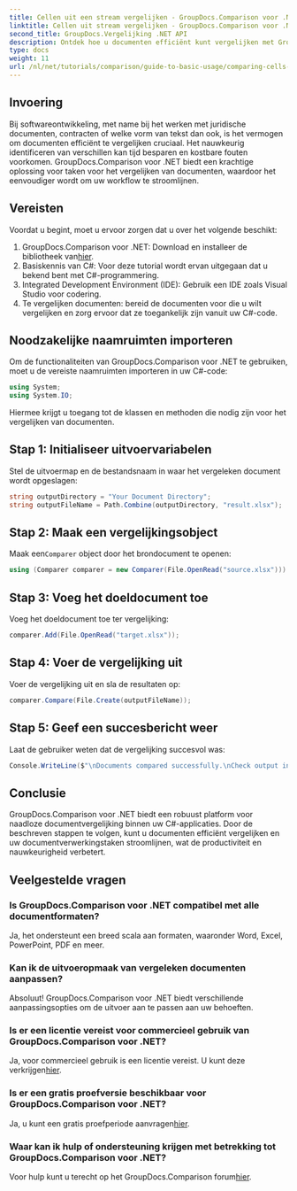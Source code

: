 ```yaml
---
title: Cellen uit een stream vergelijken - GroupDocs.Comparison voor .NET
linktitle: Cellen uit stream vergelijken - GroupDocs.Comparison voor .NET
second_title: GroupDocs.Vergelijking .NET API
description: Ontdek hoe u documenten efficiënt kunt vergelijken met GroupDocs.Comparison voor .NET. Deze uitgebreide gids leidt u stap voor stap door het importeren van naamruimten, het initialiseren van vergelijkingsvariabelen en het uitvoeren van documentvergelijkingen.
type: docs
weight: 11
url: /nl/net/tutorials/comparison/guide-to-basic-usage/comparing-cells-from-stream/
---
```

## Invoering

Bij softwareontwikkeling, met name bij het werken met juridische documenten, contracten of welke vorm van tekst dan ook, is het vermogen om documenten efficiënt te vergelijken cruciaal. Het nauwkeurig identificeren van verschillen kan tijd besparen en kostbare fouten voorkomen. GroupDocs.Comparison voor .NET biedt een krachtige oplossing voor taken voor het vergelijken van documenten, waardoor het eenvoudiger wordt om uw workflow te stroomlijnen.

## Vereisten

Voordat u begint, moet u ervoor zorgen dat u over het volgende beschikt:

1.  GroupDocs.Comparison voor .NET: Download en installeer de bibliotheek van[hier](https://releases.groupdocs.com/comparison/net/).
2. Basiskennis van C#: Voor deze tutorial wordt ervan uitgegaan dat u bekend bent met C#-programmering.
3. Integrated Development Environment (IDE): Gebruik een IDE zoals Visual Studio voor codering.
4. Te vergelijken documenten: bereid de documenten voor die u wilt vergelijken en zorg ervoor dat ze toegankelijk zijn vanuit uw C#-code.

## Noodzakelijke naamruimten importeren

Om de functionaliteiten van GroupDocs.Comparison voor .NET te gebruiken, moet u de vereiste naamruimten importeren in uw C#-code:

```csharp
using System;
using System.IO;
```

Hiermee krijgt u toegang tot de klassen en methoden die nodig zijn voor het vergelijken van documenten.

## Stap 1: Initialiseer uitvoervariabelen

Stel de uitvoermap en de bestandsnaam in waar het vergeleken document wordt opgeslagen:

```csharp
string outputDirectory = "Your Document Directory";
string outputFileName = Path.Combine(outputDirectory, "result.xlsx");
```

## Stap 2: Maak een vergelijkingsobject

 Maak een`Comparer` object door het brondocument te openen:

```csharp
using (Comparer comparer = new Comparer(File.OpenRead("source.xlsx")))
```

## Stap 3: Voeg het doeldocument toe

Voeg het doeldocument toe ter vergelijking:

```csharp
comparer.Add(File.OpenRead("target.xlsx"));
```

## Stap 4: Voer de vergelijking uit

Voer de vergelijking uit en sla de resultaten op:

```csharp
comparer.Compare(File.Create(outputFileName));
```

## Stap 5: Geef een succesbericht weer

Laat de gebruiker weten dat de vergelijking succesvol was:

```csharp
Console.WriteLine($"\nDocuments compared successfully.\nCheck output in {outputDirectory}.");
```

## Conclusie

GroupDocs.Comparison voor .NET biedt een robuust platform voor naadloze documentvergelijking binnen uw C#-applicaties. Door de beschreven stappen te volgen, kunt u documenten efficiënt vergelijken en uw documentverwerkingstaken stroomlijnen, wat de productiviteit en nauwkeurigheid verbetert.

## Veelgestelde vragen

### Is GroupDocs.Comparison voor .NET compatibel met alle documentformaten?

Ja, het ondersteunt een breed scala aan formaten, waaronder Word, Excel, PowerPoint, PDF en meer.

### Kan ik de uitvoeropmaak van vergeleken documenten aanpassen?

Absoluut! GroupDocs.Comparison voor .NET biedt verschillende aanpassingsopties om de uitvoer aan te passen aan uw behoeften.

### Is er een licentie vereist voor commercieel gebruik van GroupDocs.Comparison voor .NET?

 Ja, voor commercieel gebruik is een licentie vereist. U kunt deze verkrijgen[hier](https://purchase.groupdocs.com/buy).

### Is er een gratis proefversie beschikbaar voor GroupDocs.Comparison voor .NET?

 Ja, u kunt een gratis proefperiode aanvragen[hier](https://releases.groupdocs.com/).

### Waar kan ik hulp of ondersteuning krijgen met betrekking tot GroupDocs.Comparison voor .NET?

Voor hulp kunt u terecht op het GroupDocs.Comparison forum[hier](https://forum.groupdocs.com/c/comparison/12).